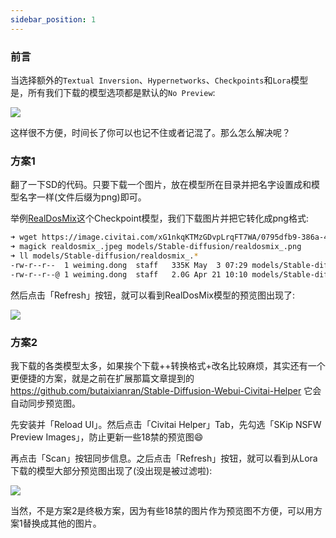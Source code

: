 ```yaml
---
sidebar_position: 1
---
```


### 前言

当选择额外的`Textual Inversion`、`Hypernetworks`、`Checkpoints`和`Lora`模型是，所有我们下载的模型选项都是默认的`No Preview`:

![](https://user-images.githubusercontent.com/841395/235805737-aced116f-0c59-4ee9-b80e-68aadb0653d3.gif)

这样很不方便，时间长了你可以也记不住或者记混了。那么怎么解决呢？

### 方案1

翻了一下SD的代码。只要下载一个图片，放在模型所在目录并把名字设置成和模型名字一样(文件后缀为png)即可。

举例[RealDosMix](https://civitai.com/models/6925/realdosmix)这个Checkpoint模型，我们下载图片并把它转化成png格式:

```bash
➜ wget https://image.civitai.com/xG1nkqKTMzGDvpLrqFT7WA/0795dfb9-386a-4ba3-df43-d6c512370e00/width\=512/00010-2993543141-best%20quality,___.jpeg -O realdosmix_.jpeg
➜ magick realdosmix_.jpeg models/Stable-diffusion/realdosmix_.png
➜ ll models/Stable-diffusion/realdosmix_.*
-rw-r--r--  1 weiming.dong  staff   335K May  3 07:29 models/Stable-diffusion/realdosmix_.png
-rw-r--r--@ 1 weiming.dong  staff   2.0G Apr 21 10:10 models/Stable-diffusion/realdosmix_.safetensors
```

然后点击「Refresh」按钮，就可以看到RealDosMix模型的预览图出现了:

![](https://user-images.githubusercontent.com/841395/235806591-d880b5f8-e3b7-45e5-b936-2e10aa5daee7.png)

### 方案2

我下载的各类模型太多，如果挨个下载++转换格式+改名比较麻烦，其实还有一个更便捷的方案，就是之前在扩展那篇文章提到的 https://github.com/butaixianran/Stable-Diffusion-Webui-Civitai-Helper 它会自动同步预览图。

先安装并「Reload UI」。然后点击「Civitai Helper」Tab，先勾选「SKip NSFW Preview Images」，防止更新一些18禁的预览图😄

再点击「Scan」按钮同步信息。之后点击「Refresh」按钮，就可以看到从Lora下载的模型大部分预览图出现了(没出现是被过滤啦):

![](https://user-images.githubusercontent.com/841395/235838138-dfa43d20-b914-45dd-b921-cdd781e3000f.gif)

当然，不是方案2是终极方案，因为有些18禁的图片作为预览图不方便，可以用方案1替换成其他的图片。
